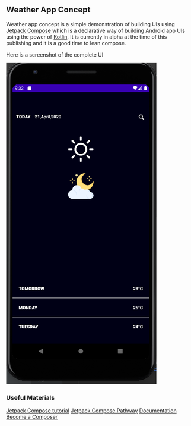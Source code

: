 ## Weather App Concept
Weather app concept is a simple demonstration of building UIs using [Jetpack Compose](https://developer.android.com/jetpack/compose) which is a declarative way of building Android
app UIs using the power of [Kotlin](https://kotlinlang.org). It is currently in alpha at the time of this publishing and it is a good time to lean compose.

Here is a screenshot of the complete UI

![UI](./screenshots/app_screen.png)

### Useful Materials
[Jetpack Compose tutorial](https://developer.android.com/jetpack/compose/tutorial)
[Jetpack Compose Pathway](https://developer.android.com/courses/pathways/compose)
[Documentation](https://developer.android.com/jetpack/compose/documentation)
[Become a Composer](https://www.droidcon.com/media-detail?video=412304809)


